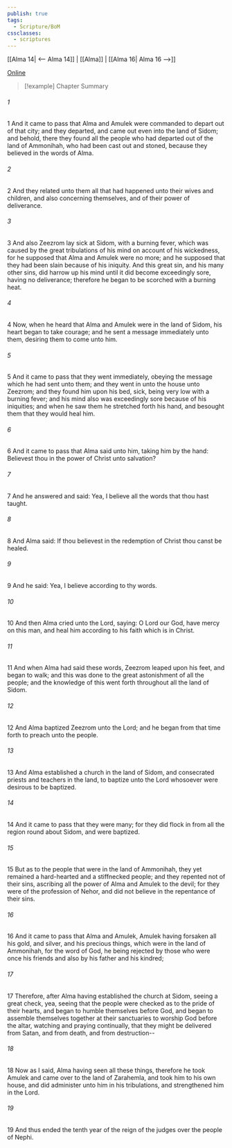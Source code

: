 ```yaml
---
publish: true
tags:
  - Scripture/BoM
cssclasses:
  - scriptures
---
```

[[Alma 14| <-- Alma 14]] | [[Alma]] | [[Alma 16| Alma 16 -->]]

[Online](https://churchofjesuschrist.org/study/scriptures/bofm/alma/15?lang=eng)

>[!example] Chapter Summary
>
###### 1
1 And it came to pass that Alma and Amulek were commanded to depart out of that city; and they departed, and came out even into the land of Sidom; and behold, there they found all the people who had departed out of the land of Ammonihah, who had been cast out and stoned, because they believed in the words of Alma.
###### 2
2 And they related unto them all that had happened unto their wives and children, and also concerning themselves, and of their power of deliverance.
###### 3
3 And also Zeezrom lay sick at Sidom, with a burning fever, which was caused by the great tribulations of his mind on account of his wickedness, for he supposed that Alma and Amulek were no more; and he supposed that they had been slain because of his iniquity. And this great sin, and his many other sins, did harrow up his mind until it did become exceedingly sore, having no deliverance; therefore he began to be scorched with a burning heat.
###### 4
4 Now, when he heard that Alma and Amulek were in the land of Sidom, his heart began to take courage; and he sent a message immediately unto them, desiring them to come unto him.
###### 5
5 And it came to pass that they went immediately, obeying the message which he had sent unto them; and they went in unto the house unto Zeezrom; and they found him upon his bed, sick, being very low with a burning fever; and his mind also was exceedingly sore because of his iniquities; and when he saw them he stretched forth his hand, and besought them that they would heal him.
###### 6
6 And it came to pass that Alma said unto him, taking him by the hand: Believest thou in the power of Christ unto salvation?
###### 7
7 And he answered and said: Yea, I believe all the words that thou hast taught.
###### 8
8 And Alma said: If thou believest in the redemption of Christ thou canst be healed.
###### 9
9 And he said: Yea, I believe according to thy words.
###### 10
10 And then Alma cried unto the Lord, saying: O Lord our God, have mercy on this man, and heal him according to his faith which is in Christ.
###### 11
11 And when Alma had said these words, Zeezrom leaped upon his feet, and began to walk; and this was done to the great astonishment of all the people; and the knowledge of this went forth throughout all the land of Sidom.
###### 12
12 And Alma baptized Zeezrom unto the Lord; and he began from that time forth to preach unto the people.
###### 13
13 And Alma established a church in the land of Sidom, and consecrated priests and teachers in the land, to baptize unto the Lord whosoever were desirous to be baptized.
###### 14
14 And it came to pass that they were many; for they did flock in from all the region round about Sidom, and were baptized.
###### 15
15 But as to the people that were in the land of Ammonihah, they yet remained a hard-hearted and a stiffnecked people; and they repented not of their sins, ascribing all the power of Alma and Amulek to the devil; for they were of the profession of Nehor, and did not believe in the repentance of their sins.
###### 16
16 And it came to pass that Alma and Amulek, Amulek having forsaken all his gold, and silver, and his precious things, which were in the land of Ammonihah, for the word of God, he being rejected by those who were once his friends and also by his father and his kindred;
###### 17
17 Therefore, after Alma having established the church at Sidom, seeing a great check, yea, seeing that the people were checked as to the pride of their hearts, and began to humble themselves before God, and began to assemble themselves together at their sanctuaries to worship God before the altar, watching and praying continually, that they might be delivered from Satan, and from death, and from destruction--
###### 18
18 Now as I said, Alma having seen all these things, therefore he took Amulek and came over to the land of Zarahemla, and took him to his own house, and did administer unto him in his tribulations, and strengthened him in the Lord.
###### 19
19 And thus ended the tenth year of the reign of the judges over the people of Nephi.



